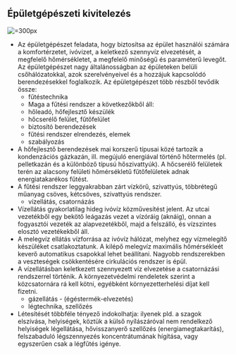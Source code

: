
## Épületgépészeti kivitelezés
![](/assets/images/sigmund-rVRvR9VUIoQ-unsplash.webp "=300px")
* Az épületgépészet feladata, hogy biztosítsa az épület használói számára a komfortérzetet, ivóvizet, a keletkező szennyvíz elvezetését, a megfelelő hőmérsékletet, a megfelelő minőségű és paraméterű levegőt. Az épületgépészet nagy általánosságban az épületeken belüli csőhálózatokkal, azok szerelvényeivel és a hozzájuk kapcsolódó berendezésekkel foglalkozik. Az épületgépészet több részből tevődik össze:
    * fűtéstechnika
    * Maga a fűtési rendszer a következőkből áll:
    * hőleadó, hőfejlesztő készülék
    * hőcserélő felület, fűtőfelület
    * biztosító berendezések
    * fűtési rendszer elrendezés, elemek
    * szabályozás
*	A hőfejlesztő berendezések mai korszerű típusai közé tartozik a kondenzációs gázkazán, ill. megújuló energiával történő hőtermelés (pl. pelletkazán és a különböző típusú hőszivattyúk). A hőcserélő felületek terén az alacsony felületi hőmérsékletű fűtőfelületek adnak energiatakarékos fűtést. 
*	A fűtési rendszer leggyakrabban zárt vízkörű, szivattyús, többrétegű műanyag csöves, kétcsöves, szivattyús rendszer.
    * vízellátás, csatornázás
*	Vízellátás gyakorlatilag hideg ivóvíz közművesítést jelent. Az utcai vezetékből egy bekötő leágazás vezet a vízóráig (aknáig), onnan a fogyasztói vezeték az alapvezetékből, majd a felszálló, és vízszintes elosztó vezetékekből áll. 
*	A melegvíz ellátás vízforrása az ivóvíz hálózat, melyhez egy vízmelegítő készüléket csatlakoztatunk. A kilépő melegvíz maximális hőmérsékleét keverő automatikus csapokkal lehet beállítani. Nagyobb rendszerekben a veszteségek csökkentésére cirkulációs rendszer is épül.
*	A vízellátásban keletkezett szennyezett víz elvezetése a csatornázási rendszerrel történik. A környezetvédelmi rendeletek szerint a közcsatornára rá kell kötni, egyébként környezetterhelési díjat kell fizetni. 
    * gázellátás - (égéstermék-elvezetés)
    * légtechnika, szellőzés
*	Létesítését többféle tényező indokolhatja: ilyenek pld. a szagok elszívása, helyiségek, köztük a külső nyílászáróval nem rendelkező helyiségek légellátása, hővisszanyerő szellőzés (energiamegtakarítás), felszabaduló légszennyezés koncentrátumának hígítása, vagy egyszerűen csak a légfűtés igénye.
